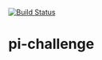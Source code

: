 [![Build Status](http://ec2-3-73-123-204.eu-central-1.compute.amazonaws.com:8080/buildStatus/icon?job=pi-challenge)](http://ec2-3-73-123-204.eu-central-1.compute.amazonaws.com:8080/job/pi-challenge/)

# pi-challenge
